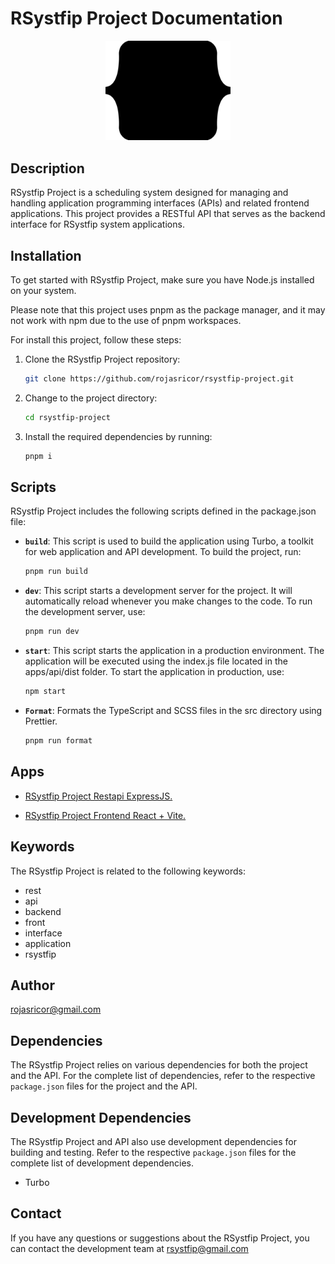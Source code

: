 # RSystfip Project Documentation

<p align="center">
  <img src="./apps/frontend/public/rsystfip.svg" width="200" alt="RSystfip Logo" />
</p>

## Description

RSystfip Project is a scheduling system designed for managing and handling application programming interfaces (APIs) and related frontend applications. This project provides a RESTful API that serves as the backend interface for RSystfip system applications.

## Installation

To get started with RSystfip Project, make sure you have Node.js installed on your system.

Please note that this project uses pnpm as the package manager, and it may not work with npm due to the use of pnpm workspaces.

For install this project, follow these steps:

1. Clone the RSystfip Project repository:

   ```bash
   git clone https://github.com/rojasricor/rsystfip-project.git
   ```

2. Change to the project directory:

   ```bash
   cd rsystfip-project
   ```

3. Install the required dependencies by running:

   ```bash
   pnpm i
   ```

## Scripts

RSystfip Project includes the following scripts defined in the package.json file:

- **`build`**: This script is used to build the application using Turbo, a toolkit for web application and API development. To build the project, run:

  ```bash
  pnpm run build
  ```

- **`dev`**: This script starts a development server for the project. It will automatically reload whenever you make changes to the code. To run the development server, use:

  ```bash
  pnpm run dev
  ```

- **`start`**: This script starts the application in a production environment. The application will be executed using the index.js file located in the apps/api/dist folder. To start the application in production, use:

  ```bash
  npm start
  ```

- **`Format`**: Formats the TypeScript and SCSS files in the src directory using Prettier.

  ```bash
  pnpm run format
  ```

## Apps

- [RSystfip Project Restapi ExpressJS.](apps/api/README.md)

- [RSystfip Project Frontend React + Vite.](apps/frontend/README.md)

## Keywords

The RSystfip Project is related to the following keywords:

- rest
- api
- backend
- front
- interface
- application
- rsystfip

## Author

rojasricor@gmail.com

## Dependencies

The RSystfip Project relies on various dependencies for both the project and the API. For the complete list of dependencies, refer to the respective `package.json` files for the project and the API.

## Development Dependencies

The RSystfip Project and API also use development dependencies for building and testing. Refer to the respective `package.json` files for the complete list of development dependencies.

- Turbo

## Contact

If you have any questions or suggestions about the RSystfip Project, you can contact the development team at rsystfip@gmail.com
